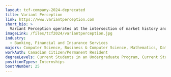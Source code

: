 ```yaml
---
layout: tcf-company-2024-deprecated
title: Variant Perception
link: https://www.variantperception.com
short_bio: >
  Variant Perception operates at the intersection of market history and data science. We combine innovative techniques with a love of market history to build predictive models for better investment outcomes.
imageLink: /files/tcf2024/variantperception.jpg
industry:
  - Banking, Financial and Insurance Services
majors: Computer Science, Business & Computer Science, Mathematics, Data Science
workAuth: Canadian Citizen/Permanent Resident
degreeLevels: Current Students in an Undergraduate Program, Current Students in a Masters Program, Current Students in a Phd Program, Graduated with an Undergraduate Degree, Graduated with a Graduate Degree (Masters or Phd)
positionTypes: Internships
boothNumber: 25
---
```

